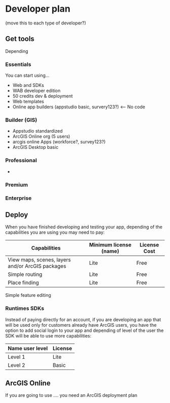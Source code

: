 # Developer plan

(move this to each type of developer?)

## Get tools
Depending

### Essentials
You can start using...

* Web and SDKs
* WAB developer edition
* 50 credits dev & deployment
* Web templates
* Online app builders (appstudio basic, survery123?) <-- No code

### Builder (GIS)
  * Appstudio standardized
  * ArcGIS Online org (5 users)
  * arcgis online Apps (workforce?, survey123?)
  * ArcGIS Desktop basic

### Professional
  *

### Premium

### Enterprise

## Deploy
When you have finished developing and testing your app, depending of the
capabilities you are using you may need to pay:

Capabilities|Minimum license (name)|License Cost
---|---|---|
View maps, scenes, layers and/or ArcGIS packages|Lite|Free
Simple routing|Lite|Free
Place finding|Lite|Free
Simple feature editing


### Runtimes SDKs
Instead of paying directly for an account, if you are developing an app that
will be used only for customers already have ArcGIS users, you have the option
to add social login to your app and depending of level of the user the
SDK will be able to use more capabilities:

Name user level|License
---|---
Level 1|Lite
Level 2|Basic

## ArcGIS Online
If you are going to use .... you need an ArcGIS deployment plan
